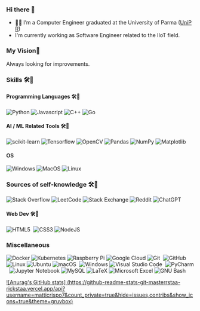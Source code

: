 ### Hi there 👋

- 👨‍🎓 I’m a Computer Engineer graduated at the University of Parma ([UniPR](https://www.unipr.it/en)) 
- I'm currently working as Software Engineer related to the IIoT field.

### My Vision🌄 
  Always looking for improvements. 

### Skills 🛠🧰 
#### Programming Languages 🛠🧰
 ![Python](https://img.shields.io/badge/python-3670A0?style=for-the-badge&logo=python&logoColor=ffdd54)
 ![Javascript](https://img.shields.io/badge/JavaScript-F7DF1E?style=for-the-badge&logo=javascript&logoColor=black)
 ![C++](https://img.shields.io/badge/C++-%2300599C.svg?style=for-the-badge&logo=c%2B%2B&logoColor=white)
 ![Go](https://img.shields.io/badge/Go-00ADD8?style=for-the-badge&logo=go&logoColor=white)
 
 #### AI / ML Related Tools 🛠🧰
 ![scikit-learn](https://img.shields.io/badge/scikit--learn-%23F7931E.svg?style=for-the-badge&logo=scikit-learn&logoColor=white) 
 ![Tensorflow](https://img.shields.io/badge/TensorFlow-FF6F00?style=for-the-badge&logo=tensorflow&logoColor=white)
 ![OpenCV](https://img.shields.io/badge/opencv-%23white.svg?style=for-the-badge&logo=opencv&logoColor=white) 
 ![Pandas](https://img.shields.io/badge/pandas-%23150458.svg?style=for-the-badge&logo=pandas&logoColor=white) 
 ![NumPy](https://img.shields.io/badge/numpy-%23013243.svg?style=for-the-badge&logo=numpy&logoColor=white) 
 ![Matplotlib](https://img.shields.io/badge/Matplotlib-%23ffffff.svg?style=for-the-badge&logo=Matplotlib&logoColor=black) 
 
 #### OS
 ![Windows](https://img.shields.io/badge/Windows-0078D6?style=for-the-badge&logo=windows&logoColor=white) 
 ![MacOS](https://img.shields.io/badge/mac%20os-000000?style=for-the-badge&logo=macos&logoColor=F0F0F0)
 ![Linux](https://img.shields.io/badge/Linux-FCC624?style=for-the-badge&logo=linux&logoColor=black)
 
 ### Sources of self-knowledge 🛠🧰
 ![Stack Overflow](https://img.shields.io/badge/-Stackoverflow-FE7A16?style=for-the-badge&logo=stack-overflow&logoColor=white) 
 ![LeetCode](https://img.shields.io/badge/LeetCode-000000?style=for-the-badge&logo=LeetCode&logoColor=#d16c06) 
 ![Stack Exchange](https://img.shields.io/badge/StackExchange-%23ffffff.svg?style=for-the-badge&logo=StackExchange&logoColor=white) 
 ![Reddit](https://img.shields.io/badge/Reddit-%23FF4500.svg?style=for-the-badge&logo=Reddit&logoColor=white) 
 ![ChatGPT](https://img.shields.io/badge/ChatGPT-00979D?style=for-the-badge)
 
 #### Web Dev 🛠🧰
 ![HTML5](https://img.shields.io/badge/html5-%23E34F26.svg?style=for-the-badge&logo=html5&logoColor=white) 
 ![CSS3](https://img.shields.io/badge/css3-%231572B6.svg?style=for-the-badge&logo=css3&logoColor=white) 
 ![NodeJS](https://img.shields.io/badge/Node.js-43853D?style=for-the-badge&logo=node.js&logoColor=white)
 
 ### Miscellaneous
 ![Docker](https://img.shields.io/badge/docker-%230db7ed.svg?style=for-the-badge&logo=docker&logoColor=white)
 ![Kubernetes](https://img.shields.io/badge/Kubernetes-blue)
 ![Raspberry Pi](https://img.shields.io/badge/-RaspberryPi-C51A4A?style=for-the-badge&logo=Raspberry-Pi) 
 ![Google Cloud](https://img.shields.io/badge/Google_Cloud-4285F4?style=for-the-badge&logo=google-cloud&logoColor=white)
 ![Git](https://img.shields.io/badge/git-%23F05033.svg?style=for-the-badge&logo=git&logoColor=white) 
 ![GitHub](https://img.shields.io/badge/github-%23121011.svg?style=for-the-badge&logo=github&logoColor=white) 
 ![Linux](https://img.shields.io/badge/Linux-FCC624?style=for-the-badge&logo=linux&logoColor=black) 
 ![Ubuntu](https://img.shields.io/badge/Ubuntu-E95420?style=for-the-badge&logo=ubuntu&logoColor=white) 
 ![macOS](https://img.shields.io/badge/mac%20os-000000?style=for-the-badge&logo=macos&logoColor=F0F0F0) 
 ![Windows](https://img.shields.io/badge/Windows-0078D6?style=for-the-badge&logo=windows&logoColor=white) 
 ![Visual Studio Code](https://img.shields.io/badge/Visual%20Studio%20Code-0078d7.svg?style=for-the-badge&logo=visual-studio-code&logoColor=white) 
 ![PyCharm](https://img.shields.io/badge/pycharm-143?style=for-the-badge&logo=pycharm&logoColor=black&color=black&labelColor=green) 
 ![Jupyter Notebook](https://img.shields.io/badge/jupyter-%23FA0F00.svg?style=for-the-badge&logo=jupyter&logoColor=white) 
 ![MySQL](https://img.shields.io/badge/mysql-%2300f.svg?style=for-the-badge&logo=mysql&logoColor=white) 
 ![LaTeX](https://img.shields.io/badge/latex-%23008080.svg?style=for-the-badge&logo=latex&logoColor=white) 
 ![Microsoft Excel](https://img.shields.io/badge/Microsoft_Excel-217346?style=for-the-badge&logo=microsoft-excel&logoColor=white) 
 ![GNU Bash](https://img.shields.io/badge/GNU%20Bash-4EAA25?style=for-the-badge&logo=GNU%20Bash&logoColor=white)

 [![Anurag's GitHub stats] (https://github-readme-stats-git-masterrstaa-rickstaa.vercel.app/api?username=matticrispo7&count_private=true&hide=issues,contribs&show_icons=true&theme=gruvbox)](https://github.com/anuraghazra/github-readme-stats)
